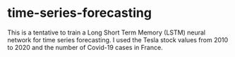 # time-series-forecasting
This is a tentative to train a Long Short Term Memory (LSTM) neural network for time series forecasting. I used the Tesla stock values from 2010 to 2020 and the number of Covid-19 cases in France.
